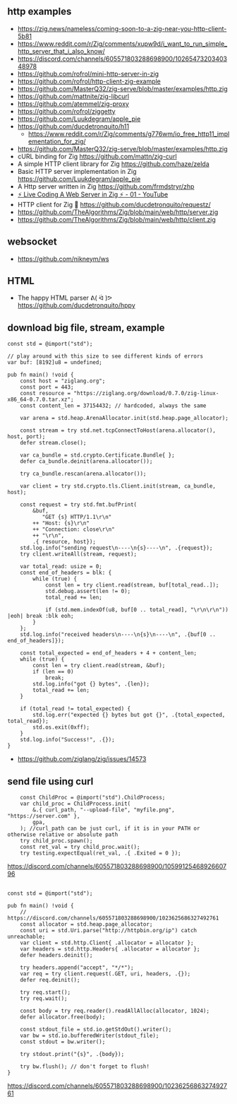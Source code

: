 ## http examples

- https://zig.news/nameless/coming-soon-to-a-zig-near-you-http-client-5b81
- https://www.reddit.com/r/Zig/comments/xupw9d/i_want_to_run_simple_http_server_that_i_also_know/
- https://discord.com/channels/605571803288698900/1026547320340348978
- https://github.com/rofrol/mini-http-server-in-zig
- https://github.com/rofrol/http-client-zig-example
- https://github.com/MasterQ32/zig-serve/blob/master/examples/http.zig
- https://github.com/mattnite/zig-libcurl
- https://github.com/atemmel/zig-proxy
- https://github.com/rofrol/ziggetty
- https://github.com/Luukdegram/apple_pie
- https://github.com/ducdetronquito/h11
  - https://www.reddit.com/r/Zig/comments/g776wm/io_free_http11_implementation_for_zig/
- https://github.com/MasterQ32/zig-serve/blob/master/examples/http.zig
- cURL binding for Zig https://github.com/mattn/zig-curl
- A simple HTTP client library for Zig https://github.com/haze/zelda
- Basic HTTP server implementation in Zig https://github.com/Luukdegram/apple_pie
- A Http server written in Zig https://github.com/frmdstryr/zhp
- [⚡ Live Coding A Web Server in Zig ⚡ - 01 - YouTube](https://www.youtube.com/watch?v=olOJbYP0ORE)
- HTTP client for Zig 🦎 https://github.com/ducdetronquito/requestz/
- https://github.com/TheAlgorithms/Zig/blob/main/web/http/server.zig
- https://github.com/TheAlgorithms/Zig/blob/main/web/http/client.zig

## websocket

- https://github.com/nikneym/ws

## HTML

- The happy HTML parser ᕕ( ᐛ )ᕗ https://github.com/ducdetronquito/hppy

## download big file, stream, example

```zig
const std = @import("std");

// play around with this size to see different kinds of errors
var buf: [8192]u8 = undefined;

pub fn main() !void {
    const host = "ziglang.org";
    const port = 443;
    const resource = "https://ziglang.org/download/0.7.0/zig-linux-x86_64-0.7.0.tar.xz";
    const content_len = 37154432; // hardcoded, always the same

    var arena = std.heap.ArenaAllocator.init(std.heap.page_allocator);

    const stream = try std.net.tcpConnectToHost(arena.allocator(), host, port);
    defer stream.close();

    var ca_bundle = std.crypto.Certificate.Bundle{ };
    defer ca_bundle.deinit(arena.allocator());

    try ca_bundle.rescan(arena.allocator());

    var client = try std.crypto.tls.Client.init(stream, ca_bundle, host);

    const request = try std.fmt.bufPrint(
        &buf,
           "GET {s} HTTP/1.1\r\n"
        ++ "Host: {s}\r\n"
        ++ "Connection: close\r\n"
        ++ "\r\n",
        .{ resource, host});
    std.log.info("sending request\n----\n{s}----\n", .{request});
    try client.writeAll(stream, request);

    var total_read: usize = 0;
    const end_of_headers = blk: {
        while (true) {
            const len = try client.read(stream, buf[total_read..]);
            std.debug.assert(len != 0);
            total_read += len;

            if (std.mem.indexOf(u8, buf[0 .. total_read], "\r\n\r\n")) |eoh| break :blk eoh;
        }
    };
    std.log.info("received headers\n----\n{s}\n----\n", .{buf[0 .. end_of_headers]});

    const total_expected = end_of_headers + 4 + content_len;
    while (true) {
        const len = try client.read(stream, &buf);
        if (len == 0)
            break;
        std.log.info("got {} bytes", .{len});
        total_read += len;
    }

    if (total_read != total_expected) {
        std.log.err("expected {} bytes but got {}", .{total_expected, total_read});
        std.os.exit(0xff);
    }
    std.log.info("Success!", .{});
}
```

- https://github.com/ziglang/zig/issues/14573

## send file using curl

```zig
    const ChildProc = @import("std").ChildProcess;
    var child_proc = ChildProcess.init(
        &.{ curl_path, "--upload-file", "myfile.png", "https://server.com" },
        gpa,
    ); //curl_path can be just curl, if it is in your PATH or otherwise relative or absolute path
    try child_proc.spawn();
    const ret_val = try child_proc.wait();
    try testing.expectEqual(ret_val, .{ .Exited = 0 });
```

https://discord.com/channels/605571803288698900/1059912546892660796

##

```zig
const std = @import("std");

pub fn main() !void {
    // https://discord.com/channels/605571803288698900/1023625686327492761
    const allocator = std.heap.page_allocator;
    const uri = std.Uri.parse("http://httpbin.org/ip") catch unreachable;
    var client = std.http.Client{ .allocator = allocator };
    var headers = std.http.Headers{ .allocator = allocator };
    defer headers.deinit();

    try headers.append("accept", "*/*");
    var req = try client.request(.GET, uri, headers, .{});
    defer req.deinit();

    try req.start();
    try req.wait();

    const body = try req.reader().readAllAlloc(allocator, 1024);
    defer allocator.free(body);

    const stdout_file = std.io.getStdOut().writer();
    var bw = std.io.bufferedWriter(stdout_file);
    const stdout = bw.writer();

    try stdout.print("{s}", .{body});

    try bw.flush(); // don't forget to flush!
}
```

https://discord.com/channels/605571803288698900/1023625686327492761
